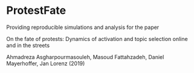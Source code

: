 # ProtestFate

Providing reproducible simulations and analysis for the paper 

On the fate of protests: Dynamics of activation and topic selection online and in the streets

Ahmadreza Asgharpourmasouleh, Masoud Fattahzadeh, Daniel Mayerhoffer, Jan Lorenz (2019)
